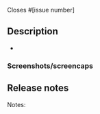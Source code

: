 <!--
(Opional) What i3lock-color issue does this PR address? (for example, #1234)
-->
Closes #[issue number]

## Description
 - 

### Screenshots/screencaps
<!--
Include screenshots or gifs if relevant.
-->

## Release notes
<!--
What to include in the notes section of an upcoming release that describes this PR.
If the PR doesn't to be mentioned in the release notes, put "Notes: no-notes".
-->
Notes:
